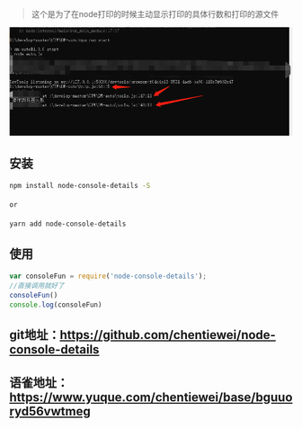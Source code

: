 > 这个是为了在node打印的时候主动显示打印的具体行数和打印的源文件

![image](1686299602338.png)

## 安装

```bash
npm install node-console-details -S

or

yarn add node-console-details
```

## 使用

```js
var consoleFun = require('node-console-details');
//直接调用就好了
consoleFun()
console.log(consoleFun)
```
## git地址：https://github.com/chentiewei/node-console-details
## 语雀地址：https://www.yuque.com/chentiewei/base/bguuoryd56vwtmeg
